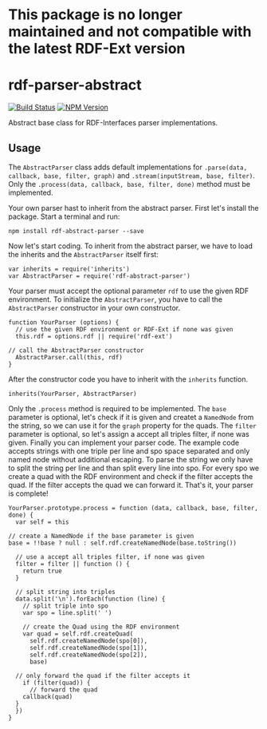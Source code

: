 # This package is no longer maintained and not compatible with the latest RDF-Ext version

# rdf-parser-abstract

[![Build Status](https://travis-ci.org/rdf-ext/rdf-parser-abstract.svg?branch=master)](https://travis-ci.org/rdf-ext/rdf-parser-abstract)
[![NPM Version](https://img.shields.io/npm/v/rdf-parser-abstract.svg?style=flat)](https://npm.im/rdf-parser-abstract)

Abstract base class for RDF-Interfaces parser implementations.

## Usage

The `AbstractParser` class adds default implementations for `.parse(data, callback, base, filter, graph)` and `.stream(inputStream, base, filter)`.
Only the `.process(data, callback, base, filter, done)` method must be implemented.

Your own parser hast to inherit from the abstract parser.
First let's install the package.
Start a terminal and run:

	npm install rdf-abstract-parser --save

Now let's start coding.
To inherit from the abstract parser, we have to load the inherits and the `AbstractParser` itself first:

	var inherits = require('inherits')
	var AbstractParser = require('rdf-abstract-parser')

Your parser must accept the optional parameter `rdf` to use the given RDF environment.
To initialize the `AbstractParser`, you have to call the `AbstractParser` constructor in your own constructor.

	function YourParser (options) {
	  // use the given RDF environment or RDF-Ext if none was given
	  this.rdf = options.rdf || require('rdf-ext')

    // call the AbstractParser constructor
	  AbstractParser.call(this, rdf)
	}

After the constructor code you have to inherit with the `inherits` function.

	inherits(YourParser, AbstractParser)

Only the `.process` method is required to be implemented.
The `base` parameter is optional, let's check if it is given and createt a `NamedNode` from the string, so we can use it for the `graph` property for the quads.
The `filter` parameter is optional, so let's assign a accept all triples filter, if none was given.
Finally you can implement your parser code.
The example code accepts strings with one triple per line and spo space separated and only named node without additional escaping.
To parse the string we only have to split the string per line and than split every line into spo.
For every spo we create a quad with the RDF environment and check if the filter accepts the quad.
If the filter accepts the quad we can forward it.
That's it, your parser is complete!

	YourParser.prototype.process = function (data, callback, base, filter, done) {
	  var self = this

    // create a NamedNode if the base parameter is given
    base = !!base ? null : self.rdf.createNamedNode(base.toString())

	  // use a accept all triples filter, if none was given
	  filter = filter || function () {
	    return true
	  }

	  // split string into triples
	  data.split('\n').forEach(function (line) {
	    // split triple into spo
	    var spo = line.split(' ')

	    // create the Quad using the RDF environment
	    var quad = self.rdf.createQuad(
	      self.rdf.createNamedNode(spo[0]),
	      self.rdf.createNamedNode(spo[1]),
	      self.rdf.createNamedNode(spo[2]),
	      base)

      // only forward the quad if the filter accepts it
	    if (filter(quad)) {
	      // forward the quad
      	callback(quad)
      }
	  })
	}

